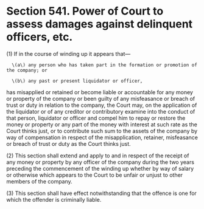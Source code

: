 # Section 541. Power of Court to assess damages against delinquent officers, etc.

\(1\) If in the course of winding up it appears that—

      \(a\) any person who has taken part in the formation or promotion of the company; or

      \(b\) any past or present liquidator or officer,

has misapplied or retained or become liable or accountable for any money or property of the company or been guilty of any misfeasance or breach of trust or duty in relation to the company, the Court may, on the application of the liquidator or of any creditor or contributory examine into the conduct of that person, liquidator or officer and compel him to repay or restore the money or property or any part of the money with interest at such rate as the Court thinks just, or to contribute such sum to the assets of the company by way of compensation in respect of the misapplication, retainer, misfeasance or breach of trust or duty as the Court thinks just.

\(2\) This section shall extend and apply to and in respect of the receipt of any money or property by any officer of the company during the two years preceding the commencement of the winding up whether by way of salary or otherwise which appears to the Court to be unfair or unjust to other members of the company.

\(3\) This section shall have effect notwithstanding that the offence is one for which the offender is criminally liable.

